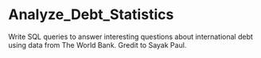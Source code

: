 # Analyze_Debt_Statistics
Write SQL queries to answer interesting questions about international debt using data from The World Bank. Gredit to Sayak Paul.
